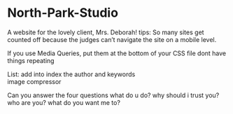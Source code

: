 # North-Park-Studio
 A website for the lovely client, Mrs. Deborah!
 tips:
So many sites get counted off because the judges can’t navigate the site on a mobile level.


If you use Media Queries, put them at the bottom of your CSS file
 dont have things repeating

List:
add into index the author and keywords  
image compressor

Can you answer the four questions
what do u do?
why should i trust you?
who are you?
what do you want me to?
